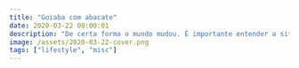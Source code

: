 ```yaml
---
title: "Goiaba com abacate"
date: 2020-03-22 00:00:01
description: "De certa forma o mundo mudou. É importante entender a situação e buscar formas de nos adaptar nesses estranhos tempos que estamos vivendo."
image: /assets/2020-03-22-cover.png
tags: ["lifestyle", "misc"]
---
```

